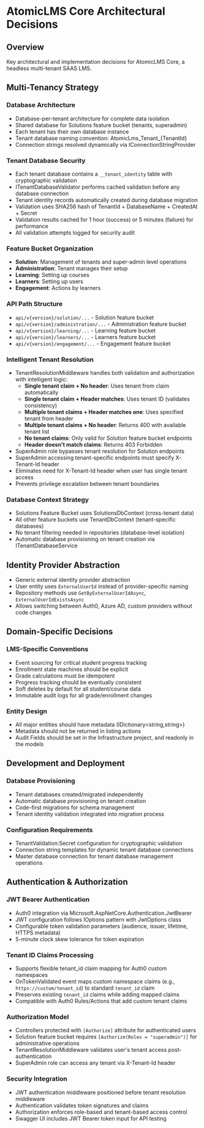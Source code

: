 # AtomicLMS Core Architectural Decisions

## Overview
Key architectural and implementation decisions for AtomicLMS Core, a headless multi-tenant SAAS LMS.

## Multi-Tenancy Strategy

### Database Architecture
- Database-per-tenant architecture for complete data isolation
- Shared database for Solutions feature bucket (tenants, superadmin)
- Each tenant has their own database instance
- Tenant database naming convention: AtomicLms_Tenant_{TenantId}
- Connection strings resolved dynamically via IConnectionStringProvider

### Tenant Database Security
- Each tenant database contains a `__tenant_identity` table with cryptographic validation
- ITenantDatabaseValidator performs cached validation before any database connection
- Tenant identity records automatically created during database migration
- Validation uses SHA256 hash of TenantId + DatabaseName + CreatedAt + Secret
- Validation results cached for 1 hour (success) or 5 minutes (failure) for performance
- All validation attempts logged for security audit

### Feature Bucket Organization
- **Solution**: Management of tenants and super-admin level operations
- **Administration**: Tenant manages their setup
- **Learning**: Setting up courses
- **Learners**: Setting up users
- **Engagement**: Actions by learners

### API Path Structure
- `api/v{version}/solution/...` - Solution feature bucket
- `api/v{version}/administration/...` - Administration feature bucket
- `api/v{version}/learning/...` - Learning feature bucket
- `api/v{version}/learners/...` - Learners feature bucket
- `api/v{version}/engagement/...` - Engagement feature bucket

### Intelligent Tenant Resolution
- TenantResolutionMiddleware handles both validation and authorization with intelligent logic:
  - **Single tenant claim + No header**: Uses tenant from claim automatically
  - **Single tenant claim + Header matches**: Uses tenant ID (validates consistency)
  - **Multiple tenant claims + Header matches one**: Uses specified tenant from header
  - **Multiple tenant claims + No header**: Returns 400 with available tenant list
  - **No tenant claims**: Only valid for Solution feature bucket endpoints
  - **Header doesn't match claims**: Returns 403 Forbidden
- SuperAdmin role bypasses tenant resolution for Solution endpoints
- SuperAdmin accessing tenant-specific endpoints must specify X-Tenant-Id header
- Eliminates need for X-Tenant-Id header when user has single tenant access
- Prevents privilege escalation between tenant boundaries

### Database Context Strategy
- Solutions Feature Bucket uses SolutionsDbContext (cross-tenant data)
- All other feature buckets use TenantDbContext (tenant-specific databases)
- No tenant filtering needed in repositories (database-level isolation)
- Automatic database provisioning on tenant creation via ITenantDatabaseService

## Identity Provider Abstraction
- Generic external identity provider abstraction
- User entity uses `ExternalUserId` instead of provider-specific naming
- Repository methods use `GetByExternalUserIdAsync`, `ExternalUserIdExistsAsync`
- Allows switching between Auth0, Azure AD, custom providers without code changes

## Domain-Specific Decisions

### LMS-Specific Conventions
- Event sourcing for critical student progress tracking
- Enrollment state machines should be explicit
- Grade calculations must be idempotent
- Progress tracking should be eventually consistent
- Soft deletes by default for all student/course data
- Immutable audit logs for all grade/enrollment changes

### Entity Design
- All major entities should have metadata (IDictionary<string,string>)
- Metadata should not be returned in listing actions
- Audit Fields should be set in the Infrastructure project, and readonly in the models

## Development and Deployment

### Database Provisioning
- Tenant databases created/migrated independently
- Automatic database provisioning on tenant creation
- Code-first migrations for schema management
- Tenant identity validation integrated into migration process

### Configuration Requirements
- TenantValidation:Secret configuration for cryptographic validation
- Connection string templates for dynamic tenant database connections
- Master database connection for tenant database management operations

## Authentication & Authorization

### JWT Bearer Authentication
- Auth0 integration via Microsoft.AspNetCore.Authentication.JwtBearer
- JWT configuration follows IOptions pattern with JwtOptions class
- Configurable token validation parameters (audience, issuer, lifetime, HTTPS metadata)
- 5-minute clock skew tolerance for token expiration

### Tenant ID Claims Processing
- Supports flexible tenant_id claim mapping for Auth0 custom namespaces
- OnTokenValidated event maps custom namespace claims (e.g., `https://custom/tenant_id`) to standard `tenant_id` claim
- Preserves existing `tenant_id` claims while adding mapped claims
- Compatible with Auth0 Rules/Actions that add custom tenant claims

### Authorization Model
- Controllers protected with `[Authorize]` attribute for authenticated users
- Solution feature bucket requires `[Authorize(Roles = "superadmin")]` for administrative operations
- TenantResolutionMiddleware validates user's tenant access post-authentication
- SuperAdmin role can access any tenant via X-Tenant-Id header

### Security Integration
- JWT authentication middleware positioned before tenant resolution middleware
- Authentication validates token signatures and claims
- Authorization enforces role-based and tenant-based access control
- Swagger UI includes JWT Bearer token input for API testing